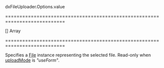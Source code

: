 <!--id-->dxFileUploader.Options.value<!--/id-->
===========================================================================
<!--default-->[]<!--/default-->
<!--type-->Array<File><!--/type-->
===========================================================================

<!--shortDescription-->
Specifies a <a href="http://www.w3.org/TR/FileAPI/#dfn-file" target="_blank">File</a> instance representing the selected file. Read-only when [uploadMode](/Documentation/ApiReference/UI_Widgets/dxFileUploader/Configuration/#uploadMode) is *"useForm"*.
<!--/shortDescription-->

<!--fullDescription-->

<!--/fullDescription-->